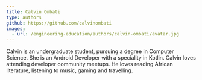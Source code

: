 ```yaml
---
title: Calvin Ombati
type: authors
github: https://github.com/calvinombati
images:
  - url: /engineering-education/authors/calvin-ombati/avatar.jpg 
---
```

Calvin is an undergraduate student, pursuing a degree in Computer Science. She is an Android Developer with a speciality in Kotlin. Calvin loves attending developer community meetups. He loves reading African literature, listening to music, gaming and travelling.
